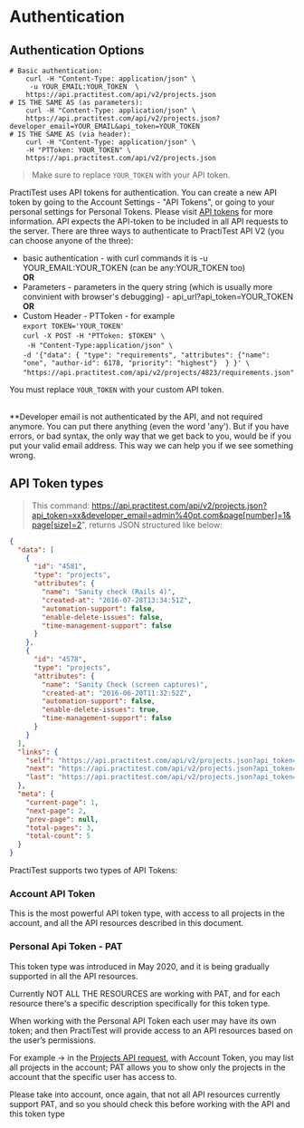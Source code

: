 # Authentication

## Authentication Options
```shell
# Basic authentication:
    curl -H "Content-Type: application/json" \
     -u YOUR_EMAIL:YOUR_TOKEN  \
    https://api.practitest.com/api/v2/projects.json
# IS THE SAME AS (as parameters):
    curl -H "Content-Type: application/json" \
    https://api.practitest.com/api/v2/projects.json?developer_email=YOUR_EMAIL&api_token=YOUR_TOKEN
# IS THE SAME AS (via header):
    curl -H "Content-Type: application/json" \
    -H "PTToken: YOUR_TOKEN" \
    https://api.practitest.com/api/v2/projects.json
```
> Make sure to replace `YOUR_TOKEN` with your API token.

PractiTest uses API tokens for authentication. You can create a new API token by going to the Account Settings - "API Tokens", or going to your personal settings for Personal Tokens. Please visit <a href="https://www.practitest.com/help/account/account-api-tokens/" target="_blank">API tokens</a> for more information.
API expects the API-token to be included in all API requests to the server.
There are three ways to authenticate to PractiTest API V2 (you can choose anyone of the three):

* basic authentication - with curl commands it is  -u YOUR_EMAIL:YOUR_TOKEN (can be any:YOUR_TOKEN too)
<br>**OR**
* Parameters - parameters in the query string (which is usually more convinient with browser's debugging) - api_url?api_token=YOUR_TOKEN
<br>**OR**
* Custom Header - PTToken -  for example <br>
`export TOKEN='YOUR_TOKEN'`<br>
`curl -X POST -H "PTToken: $TOKEN" \`<br>
` -H "Content-Type:application/json" \`<br>
`-d '{"data": { "type": "requirements", "attributes": {"name": "one", "author-id": 6178, "priority": "highest"}  } }' \`<br>
`"https://api.practitest.com/api/v2/projects/4823/requirements.json"`<br>


<aside class="success">
You must replace <code>YOUR_TOKEN</code> with your custom API token.
<br><br>

**Developer email is not authenticated by the API, and not required anymore. You can put there anything (even the word 'any'). But if you have errors, or bad syntax, the only way that we get back to you, would be if you put your valid email address. This way we can help you if we see something wrong.
</aside>

## API Token types
> This command: https://api.practitest.com/api/v2/projects.json?api_token=xx&developer_email=admin%40pt.com&page[number]=1&page[size]=2", returns JSON structured like below:

```json
{
  "data": [
    {
      "id": "4581",
      "type": "projects",
      "attributes": {
        "name": "Sanity check (Rails 4)",
        "created-at": "2016-07-28T13:34:51Z",
        "automation-support": false,
        "enable-delete-issues": false,
        "time-management-support": false
      }
    },
    {
      "id": "4578",
      "type": "projects",
      "attributes": {
        "name": "Sanity Check (screen captures)",
        "created-at": "2016-06-20T11:32:52Z",
        "automation-support": false,
        "enable-delete-issues": true,
        "time-management-support": false
      }
    }
  ],
  "links": {
    "self": "https://api.practitest.com/api/v2/projects.json?api_token=afb913899fc295e809255fbdb4fbc1fb37296250&developer_email=admin%40pt.com&page%5Bnumber%5D=1&page%5Bsize%5D=2",
    "next": "https://api.practitest.com/api/v2/projects.json?api_token=afb913899fc295e809255fbdb4fbc1fb37296250&developer_email=admin%40pt.com&page%5Bnumber%5D=2&page%5Bsize%5D=2",
    "last": "https://api.practitest.com/api/v2/projects.json?api_token=afb913899fc295e809255fbdb4fbc1fb37296250&developer_email=admin%40pt.com&page%5Bnumber%5D=3&page%5Bsize%5D=2"
  },
  "meta": {
    "current-page": 1,
    "next-page": 2,
    "prev-page": null,
    "total-pages": 3,
    "total-count": 5
  }
}
```

PractiTest supports two types of API Tokens:
### Account API Token
This is the most powerful API token type, with access to all projects in the account, and all the API resources described in this document.

### Personal Api Token - PAT
This token type was introduced in May 2020, and it is being gradually supported in all the API resources.

Currently NOT ALL THE RESOURCES are working with PAT, and for each resource there's a specific description specifically for this token type.

When working with the Personal API Token each user may have its own token; and then PractiTest will provide access to an API resources based on the user’s permissions.

For example -> in the <a href="#projects">Projects API request</a>, with Account Token, you may list all projects in the account; PAT allows you to show only the projects in the account that the specific user has access to.

Please take into account, once again, that not all API resources currently support PAT, and so you should check this before working with the API and this token type
